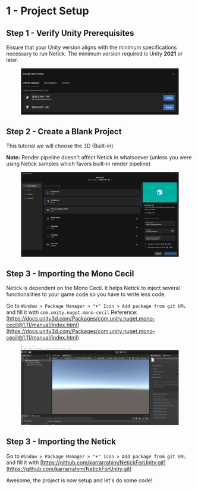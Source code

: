 # 1 - Project Setup

## Step 1 - Verify Unity Prerequisites
Ensure that your Unity version aligns with the minimum specifications necessary to run Netick.
The minimum version required is Unity **2021** or later.

<figure><img src="../images/getting-started/101-unity-versions.png" alt=""><figcaption></figcaption></figure>

## Step 2 - Create a Blank Project
This tutorial we will choose the 3D (Built-in)

**Note:** Render pipeline doesn't affect Netick in whatsoever (unless you were using Netick samples which favors built-in render pipeline)

<figure><img src="../images/getting-started/101-create-project.png" alt=""><figcaption></figcaption></figure>

## Step 3 - Importing the Mono Cecil
Netick is dependent on the Mono Cecil. It helps Netick to inject several functionalities to your game code so you have to write less code.

Go to `Window > Package Manager > "+" Icon > Add package from git URL` and fill it with `com.unity.nuget.mono-cecil`
Reference: [https://docs.unity3d.com/Packages/com.unity.nuget.mono-cecil@1.11/manual/index.html](https://docs.unity3d.com/Packages/com.unity.nuget.mono-cecil@1.11/manual/index.html)

<figure><img src="../images/getting-started/101-unity-upm.gif" alt=""><figcaption></figcaption></figure>


## Step 3 - Importing the Netick

Go to `Window > Package Manager > "+" Icon > Add package from git URL` and fill it with [https://github.com/karrarrahim/NetickForUnity.git](https://github.com/karrarrahim/NetickForUnity.git)


Awesome, the project is now setup and let's do some code!